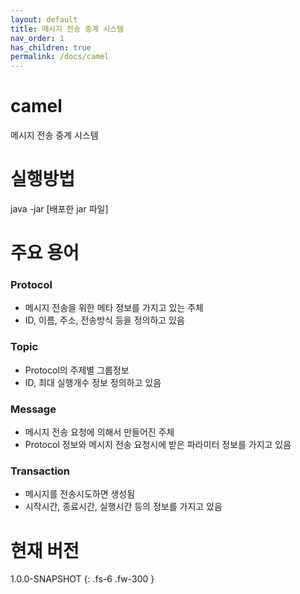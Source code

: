 ```yaml
---
layout: default
title: 메시지 전송 중계 시스템
nav_order: 1
has_children: true
permalink: /docs/camel
---
```

# camel
메시지 전송 중계 시스템


# 실행방법
java -jar [배포한 jar 파일]


# 주요 용어
### Protocol
* 메시지 전송을 위한 메타 정보를 가지고 있는 주체
* ID, 이름, 주소, 전송방식 등을 정의하고 있음
### Topic
* Protocol의 주제별 그룹정보
* ID, 최대 실행개수 정보 정의하고 있음
### Message
* 메시지 전송 요청에 의해서 만들어진 주체
* Protocol 정보와 메시지 전송 요청시에 받은 파라미터 정보를 가지고 있음
### Transaction
* 메시지를 전송시도하면 생성됨
* 시작시간, 종료시간, 실행시간 등의 정보를 가지고 있음


# 현재 버전
1.0.0-SNAPSHOT
{: .fs-6 .fw-300 }
